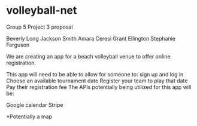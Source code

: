 # volleyball-net
Group 5 Project 3 proposal 

Beverly Long
Jackson Smith
Amara Ceresi
Grant Ellington
Stephanie Ferguson

We are creating an app for a beach volleyball venue to offer online registration.

This app will need to be able to allow for someone to:
sign up and log in
Choose an available tournament date
Register your team to play that date
Pay their registration fee
The APIs potentially being utilized for this app will be:

Google calendar
Stripe 

*Potentially a map
